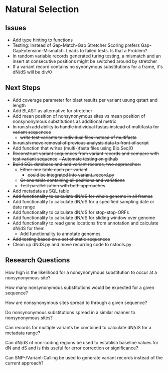 # Natural Selection
## Issues
- Add type hinting to functions
- Testing: Instead of Gap-Match-Gap Stretcher Scoring prefers Gap-GapExtension-Mismatch. Leads to failed tests. Is that a Problem?
- In random variable records generated turing testing, a mismatch and an insert at consecutive positions might be switched around by stretcher
- If a variant record contains no synonymous substitutions for a frame, it's dN/dS will be div/0

## Next Steps
- Add coverage parameter for blast results per variant usung qstart and length
- Add BLAST as alternative for stretcher
- Add mean position of nonsynonymous sites vs mean position of nonsynonymous substitutions as additional metric
- <del>In run.sh add ability to handle individual fastas instead of multifasta for variant sequences</del>
    - <del>write test variants to individual files instead of multifasta</del>
- <del>In run.sh move removal of previous analysis data to front of script</del>
- Add function that writes (multi-)fasta files using Bio.SeqIO
- <del>Reconstruct variant sequences from variant records and compare with test variant sequence</del>
    <del>- Automate testing on github</del>
- <del>Build SQL database and add variant records, two approaches:</del>
   - <del>Either one table each per variant</del>
      - <del>could be integrated into variant_record.py</del>
    - <del>Or one table containing all positions and variations</del>
    - <del>Test parallelization with both approaches</del>
- Add metadata as SQL table
- <del>Add functionality to calculate dN/dS for whole genome in all frames</del>
- Add functionality to calculate dN/dS for a specified sampling date or date range
- Add functionality to calculate dN/dS for stop-stop-ORFs
- Add functionality to calculate dN/dS for sliding window over genome
- Add functionality to read gene locations from annotation and calculate dN/dS for them
    - Add functionality to annotate genomes
- <del>Add testing based on a set of static sequences</del>
- Clean up dNdS.py and move recurring code to nstools.py

## Research Questions
How high is the likelihood for a nonsynonymous substitution to occur at a nonsynonymous site?

How many nonsynonymous substitutions would be expected for a given sequence?

How are nonsynonymous sites spread to through a given sequence?

Do nonsynonymous substitutions spread in a similar manner to nonsynonymous sites?

Can records for multiple variants be combined to calculate dN/dS for a metadata range?

Can dN/dS of non-coding regions be used to establish baseline values for dN and dS and is this useful for error correction or significance?

Can SNP-/Variant-Calling be used to generate variant records instead of the current approach?
